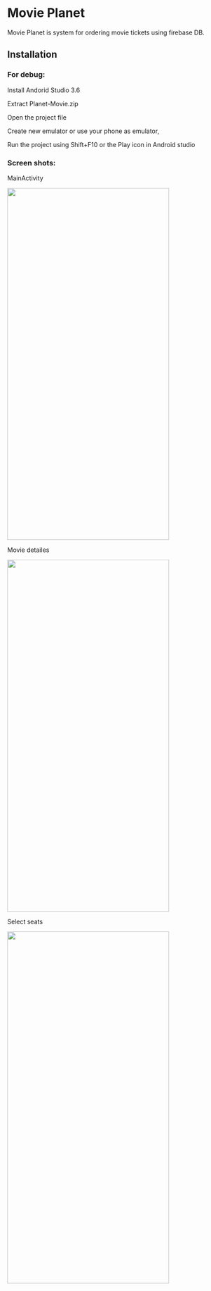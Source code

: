 # Movie Planet

Movie Planet is system for ordering movie tickets using firebase DB.

## Installation

### For debug:

Install Andorid Studio 3.6 

Extract  Planet-Movie.zip 

Open the project file

Create new emulator or use your phone as emulator,

Run the project using Shift+F10 or the Play icon in Android studio


### Screen shots:
MainActivity

<img src="https://user-images.githubusercontent.com/13125281/85692720-4c75b980-b6de-11ea-88e1-53e6f3c5c9e9.jpeg" height="800" width="369">

Movie detailes

<img src="https://user-images.githubusercontent.com/13125281/85692725-4da6e680-b6de-11ea-9d19-e069c3d3ae76.jpeg" height="800" width="369">

Select seats

<img src="https://user-images.githubusercontent.com/13125281/85692715-4b448c80-b6de-11ea-807e-20d08b5ecff6.jpeg" height="800" width="369">
